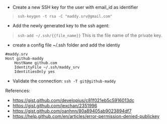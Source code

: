 - Create a new SSH key for the user with email_id as identifier
 > ```ssh-keygen -t rsa -C "maddy.srv@gmail.com"```

- Add the newly generated key to the ssh agent:
 >```ssh-add ~/.ssh/{{file_name}}```
 This is the file name of the private key.

- create a config file ~/.ssh folder and add the identiy
```
#maddy.srv
Host github-maddy
	HostName github.com
	IdentityFile ~/.ssh/maddy_srv
	IdentitiesOnly yes
```

- Validate the connection:
 ```ssh -T git@github-maddy```


References:

- https://gist.github.com/developius/c81f021eb5c5916013dc
- https://gist.github.com/jexchan/2351996
- https://gist.github.com/oanhnn/80a89405ab9023894df7
- https://help.github.com/en/articles/error-permission-denied-publickey